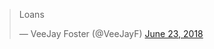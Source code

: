 <blockquote class="twitter-tweet"><p lang="en" dir="ltr">Loans</p>&mdash; VeeJay Foster (@VeeJayF) <a href="https://twitter.com/VeeJayF/status/1010641382338203648?ref_src=twsrc%5Etfw">June 23, 2018</a></blockquote> <script async src="https://platform.twitter.com/widgets.js" charset="utf-8"></script>